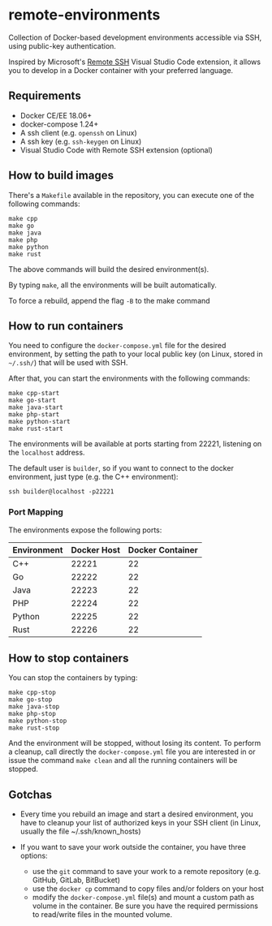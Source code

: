 # remote-environments

Collection of Docker-based development environments accessible via SSH, using public-key authentication.

Inspired by Microsoft's [Remote SSH](https://marketplace.visualstudio.com/items?itemName=ms-vscode-remote.remote-ssh) Visual Studio Code extension, it allows you to develop in a Docker container with your preferred language.

## Requirements

* Docker CE/EE 18.06+
* docker-compose 1.24+
* A ssh client (e.g. `openssh` on Linux)
* A ssh key (e.g. `ssh-keygen` on Linux)
* Visual Studio Code with Remote SSH extension (optional)

## How to build images

There's a `Makefile` available in the repository, you can execute one of the following commands:

```shell
make cpp
make go
make java
make php
make python
make rust
```

The above commands will build the desired environment(s).

By typing `make`, all the environments will be built automatically.

To force a rebuild, append the flag `-B` to the make command

## How to run containers

You need to configure the `docker-compose.yml` file for the desired environment, by setting the path to your local public key (on Linux, stored in `~/.ssh/`) that will be used with SSH.

After that, you can start the environments with the following commands:

```shell
make cpp-start
make go-start
make java-start
make php-start
make python-start
make rust-start
```

The environments will be available at ports starting from 22221, listening on the `localhost` address.

The default user is `builder`, so if you want to connect to the docker environment, just type (e.g. the C++ environment):

`ssh builder@localhost -p22221`

### Port Mapping

The environments expose the following ports:

| Environment  | Docker Host  | Docker Container  | 
|--------------|--------------|-------------------|
| C++          | 22221        | 22  |
| Go           | 22222        | 22  |
| Java         | 22223        | 22  |
| PHP          | 22224        | 22  |
| Python       | 22225        | 22  |
| Rust         | 22226        | 22  |

## How to stop containers

You can stop the containers by typing:

```shell
make cpp-stop
make go-stop
make java-stop
make php-stop
make python-stop
make rust-stop
```

And the environment will be stopped, without losing its content.
To perform a cleanup, call directly the `docker-compose.yml` file you are interested in or issue the command `make clean` and all the running containers will be stopped.

## Gotchas

* Every time you rebuild an image and start a desired environment, you have to cleanup your list of authorized keys in your SSH client (in Linux, usually the file ~/.ssh/known_hosts)

* If you want to save your work outside the container, you have three options:
  - use the `git` command to save your work to a remote repository (e.g. GitHub, GitLab, BitBucket)
  - use the `docker cp` command to copy files and/or folders on your host
  - modify the `docker-compose.yml` file(s) and mount a custom path as volume in the container. Be sure you have the required permissions to read/write files in the mounted volume.